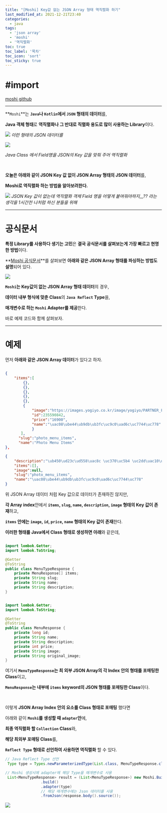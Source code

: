 ```yaml
---
title: "[Moshi] Key값 없는 JSON Array 형태 역직렬화 하기"
last_modified_at: 2021-12-21T23:40
categories: 
  - java
tags: 
  - 'json array' 
  - 'moshi' 
  - '역직렬화'
toc: true
toc_label: '목차'
toc_icon: 'sort'
toc_sticky: true
---
```

# #import
[moshi github](https://github.com/square/moshi)

---

**`Moshi`**는 **`Java`나 `Kotlin`에서 `JSON` 형태의 데이터**를,

**Java 객체 형태**로 **역직렬화나 그 반대로 직렬화 용도로 많이 사용하는 Library**이다.

![](https://images.velog.io/images/gillog/post/109eb1b0-2593-4036-b037-a7ad01761b29/image.png)
_이런 형태의 JSON 데이터를_

![](https://images.velog.io/images/gillog/post/20584faf-f5f0-4dc4-a448-c55590a4c5d0/image.png)

_Java Class 에서 Field명을 JSON의 Key 값을 맞춰 주어 역직렬화_

<br>

**오늘은 아래와 같이 JSON Key 값 없이 JSON Array 형태의 JSON 데이터**를,

**Moshi로 역직렬화 하는 방법을 알아보려한다.**

![](https://images.velog.io/images/gillog/post/6d39e51b-1f5c-4d01-86e9-cc736868de18/image.png)
_JSON Key 값이 없는데 역직렬화 객체 Field 명을 어떻게 붙여줘야하지,,,??_
_라는 생각을 1시간전 나처럼 하신 분들을 위해_

---

# 공식문서

**특정 Library를 사용하다 생기는 고민**은 **결국 공식문서를 살펴보는게 가장 빠르고 현명한 방법**이다.

**[Moshi 공식문서](https://github.com/square/moshi)**를 살펴보면 **아래와 같은 JSON Array 형태를 파싱하는 방법도 설명**되어 있다.

![](https://images.velog.io/images/gillog/post/9061c080-4bf0-40db-bf07-4bdda45a13ed/image.png)

**`Moshi`는 Key값이 없는 JSON Array 형태 데이터**의 경우, 

**데이터 내부 형식에 맞춘 Class**의 **`Java Reflect` Type**을,

**매개변수로 하는 `Moshi` Adapter를 제공**한다.


바로 예제 코드와 함께 살펴보자.

---

# 예제

먼저 **아래와 같은 JSON Array 데이터**가 있다고 하자.

```json

{
	"items":[
		{},
		{},
		{},
		{},
		{},
		{
			"image":"https://images.yogiyo.co.kr/image/yogiyo/PARTNER_FR_IMG/%EC%AB%84%EB%A9%B4%EC%A3%BC%EB%8A%94%EC%82%BC%EA%B2%B9%EB%B3%B8%EB%8A%A5/2021-03-30/%EC%A0%9C%ED%9C%B4FR_20210329_%EC%AB%84%EB%A9%B4%EC%A3%BC%EB%8A%94%EC%82%BC%EA%B2%B9%EB%B3%B8%EB%8A%A5_%EC%99%95%EA%B0%88%EB%B9%84%EB%A7%9B%EB%8F%BC%EC%A7%80%EA%B5%AC%EC%9D%B44%EC%9D%B8_1080x640.jpg?width=1080&height=640&quality=70",
			"id":235590842,
			"price":"16900",
			"name":"\uac08\ube44\ub9db\ub3fc\uc9c0\uad6c\uc7744\uc778"
        	}
 	   ],
	  "slug":"photo_menu_items",
	  "name":"Photo Menu Items"
},

{
	"description":"\ub450\ud23c\ud558\uac8c \uc370\uc5b4 \uc2dd\uac10\uc740 \uc0b4\ub9ac\uace0, \uce7c\uc9d1\uc744 \ub0b4\uc5b4 \uc591\ub150\uc740 \uc3d9\uc3d9\ubc34\n\uff081\uc778 1\ubc25, 1\ucc0c\uac1c \uc81c\uacf5\uff09",
	"items":[],
	"image":null,
	"slug":"photo_menu_items",
	"name":"\uac08\ube44\ub9db\ub3fc\uc9c0\uad6c\uc7744\uc778"
}
```
위 JSON Array 데이터 처럼 Key 값으로 데이터가 존재하진 않지만,

**각 Array index**안에서 **`items`, `slug`, `name`, `description`, `image` 형태의 Key 값이 존재**하고,

**`items` 안에는 `image`, `id`, `price`, `name` 형태의 Key 값이 존재**한다.

**이러한 형태를 Java에서 Class 형태로 생성하면 아래**와 같은데,

```java

import lombok.Getter;
import lombok.ToString;

@Getter
@ToString
public class MenuTypeResponse {
    private MenuResponse[] items;
    private String slug;
    private String name;
    private String description;
}


import lombok.Getter;
import lombok.ToString;

@Getter
@ToString
public class MenuResponse {
    private long id;
    private String name;
    private String description;
    private int price;
    private String image;
    private String original_image;
}
```

여기서 **`MenuTypeResponse`는 최 외부 JSON Array의 각 Index 안의 형태를 포매팅한 Class**이고,

**`MenuResponse`는 내부에 `items` keyword의 JSON 형태를 포매팅한 Class**이다.

<br>

이렇게 **JSON Array Index 안의 요소를 Class 형태로 포매팅** 했다면

아래와 같이 **`Moshi`를 생성할 때 `adapter`안**에,

**최종 역직렬화 할 `Collection` Class**와,

**해당 최외부 포매팅 Class**를,

**`Reflect Type` 형태로 선언하여 사용하면 역직렬화** 할 수 있다.

```java
// Java Reflect Type 선언
 Type type = Types.newParameterizedType(List.class, MenuTypeResponse.class);

// Moshi 생성시에 adapter에 해당 Type을 매개변수로 사용
 List<MenuTypeResponse> result = (List<MenuTypeResponse>) new Moshi.Builder()
                .build()
                .adapter(type)
                // 해당 매개변수에는 Json 데이터를 사용
                .fromJson(response.body().source());
```

![](https://images.velog.io/images/gillog/post/93d62367-72d0-47d2-a71c-fbc0723a3a8a/image.png)